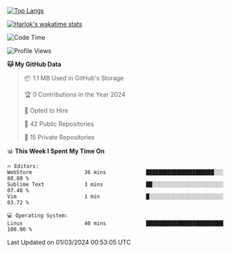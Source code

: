 [![Top Langs](https://github-readme-stats.vercel.app/api/top-langs/?username=remisiki&theme=dracula&layout=compact&hide=Jupyter%20Notebook,CSS,HTML&langs_count=10&exclude_repo=GMM-Demux-GUI)](https://github.com/anuraghazra/github-readme-stats)

[![Harlok's wakatime stats](https://github-readme-stats.vercel.app/api/wakatime?username=@remisiki&theme=dracula&layout=compact&langs_count=10&hide=other,html,css,text,json,markdown,jupyter)](https://github.com/anuraghazra/github-readme-stats)

<!--START_SECTION:waka-->
![Code Time](http://img.shields.io/badge/Code%20Time-668%20hrs%209%20mins-blue)

![Profile Views](http://img.shields.io/badge/Profile%20Views-0-blue)

**🐱 My GitHub Data** 

> 📦 1.1 MB Used in GitHub's Storage 
 > 
> 🏆 0 Contributions in the Year 2024
 > 
> 💼 Opted to Hire
 > 
> 📜 42 Public Repositories 
 > 
> 🔑 15 Private Repositories 
 > 
📊 **This Week I Spent My Time On** 

```text
🔥 Editors: 
WebStorm                 36 mins             ██████████████████████░░░   88.80 % 
Sublime Text             3 mins              ██░░░░░░░░░░░░░░░░░░░░░░░   07.48 % 
Vim                      1 min               █░░░░░░░░░░░░░░░░░░░░░░░░   03.72 % 

💻 Operating System: 
Linux                    40 mins             █████████████████████████   100.00 % 
```


 Last Updated on 01/03/2024 00:53:05 UTC
<!--END_SECTION:waka-->
